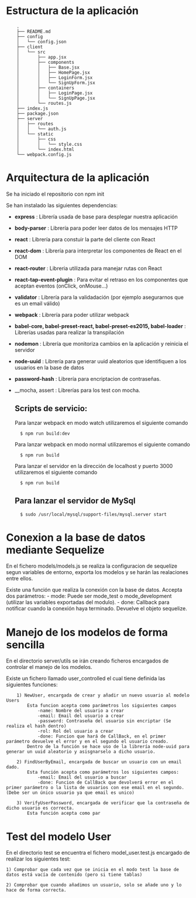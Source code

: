 Estructura de la aplicación
===========================

		.
		├── README.md
		├── config
		│	└── config.json
		├── client
		│   └── src
		│       ├── app.jsx
		│       ├── components
		│       │   ├── Base.jsx
		│       │   ├── HomePage.jsx
		│       │   ├── LoginForm.jsx
		│       │   └── SignUpForm.jsx
		│       ├── containers
		│       │   ├── LoginPage.jsx
		│       │   └── SignUpPage.jsx
		│       └── routes.js
		├── index.js
		├── package.json
		├── server
		│   ├── routes
		│   │   └── auth.js
		│   └── static
		│       ├── css
		│       │   └── style.css
		│       └── index.html
		└── webpack.config.js



Arquitectura de la aplicación
=============================

Se ha iniciado el repositorio con npm init

Se han instalado las siguientes dependencias:
* __express__ : Librería usada de base para desplegar nuestra aplicación
* __body-parser__ : Librería para poder leer datos de los mensajes HTTP
* __react__ : Librería para constuir la parte del cliente con React
* __react-dom__ : Librería para interpretar los componentes de React en el DOM
* __react-router__ : Libreria utilizada para manejar rutas con React
* __react-tap-event-plugin__ : Para evitar el retraso en los componentes que aceptan eventos (onClick, onMouse...)
* __validator__ : Librería para la validadación (por ejemplo asegurarnos que es un email válido)
* __webpack__ : Librería para poder utilizar webpack
* __babel-core, babel-preset-react, babel-preset-es2015, babel-loader__ : Librerías usadas para realizar la transpilación
* __nodemon__ : Librería que monitoriza cambios en la aplicación y reinicia el servidor
* __node-uuid__ : Librería para generar uuid aleatorios que identifiquen a los usuarios en la base de datos
* __password-hash__ : Librería para encriptacion de contraseñas. 
* __mocha, assert : Librerías para los test con mocha.


	Scripts de servicio:
	--------------------
	
	Para lanzar webpack en modo watch utilizaremos el siguiente comando
	
		$ npm run build:dev
	
	Para lanzar webpack en modo normal utilizaremos el siguiente comando
	
		$ npm run build
	
	Para lanzar el servidor en la dirección de localhost y puerto 3000 utilizaremos el siguiente comando
	
		$ npm run build

	Para lanzar el servidor de MySql
	--------------------------------

		$ sudo /usr/local/mysql/support-files/mysql.server start


Conexion a la base de datos mediante Sequelize
==============================================

En el fichero models/models.js se realiza la configuracion de sequelize segun variables de entorno, exporta los modelos y se harán las realaciones entre ellos.

Existe una función que realiza la conexión con la base de datos. 
	Accepta dos parámetros:
		- mode: Puede ser mode_test o mode_development (utilizar las variables exportadas del modulo).
		- done: Callback para notificar cuando la conexión haya terminado. Devuelve el objeto sequelize.



Manejo de los modelos de forma sencilla
=======================================

En el directorio server/utils se irán creando ficheros encargados de controlar el manejo de los modelos.

Existe un fichero llamado user_controlled el cual tiene definida las siguientes funciones:

		1) NewUser, encargada de crear y añadir un nuevo usuario al modelo Users
			Esta funcion acepta como parámetros los siguientes campos
				-name: Nombre del usuario a crear
				-email: Email del usuario a crear
				-password: Contraseña del usuario sin encriptar (Se realiza el hash dentro)
				-rol: Rol del usuario a crear
				-done: Funcion que hará de CallBack, en el primer parámetro devuelve el error y en el segundo el usuario creado.
			Dentro de la función se hace uso de la librería node-uuid para generar un uuid aleatorio y asisgnarselo a dicho usuario.

		2) FindUserByEmail, encargada de buscar un usuario con un email dado.
			Esta función acepta como parámetros los siguientes campos:
				-email: Email del usuario a buscar
				-done: Funcion de CallBack que devolverá error en el primer parámetro o la lista de usuarios con ese email en el segundo. (Debe ser un único usuario ya que email es unico)
		
		3) VerifyUserPassword, encargada de verificar que la contraseña de dicho usuario es correcta.
			Esta función acepta como par


Test del modelo User
====================

En el directorio test se encuentra el fichero model_user.test.js encargado de realizar los siguientes test:
	
	1) Comprobar que cada vez que se inicia en el modo test la base de datos está vacía de contenido (pero si tiene tablas)

	2) Comprobar que cuando añadimos un usuario, solo se añade uno y lo hace de forma correcta.
	
